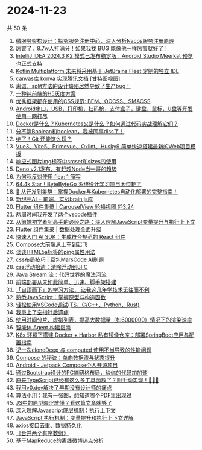 # 2024-11-23

共 50 条

<!-- BEGIN JUEJIN -->
<!-- 最后更新时间 2024-11-23 06:14:01 +0800 -->
1. [微服务架构设计：探究服务注册中心，深入分析Nacos服务注册原理](https://juejin.cn/post/7433037573406572598)
1. [厉害了，8.7w人打满分！如果我找 BUG 能像他一样厉害就好了！](https://juejin.cn/post/7438560270258913334)
1. [IntelliJ IDEA 2024.3 K2 模式已发布稳定版，Android Studio Meerkat 预览也正式支持](https://juejin.cn/post/7439251025385177107)
1. [Kotlin Multiplatform 未来将采用基于 JetBrains Fleet 定制的独立 IDE](https://juejin.cn/post/7439380440958926911)
1. [canvas库 konva 实现腾讯文档 [甘特图视图]](https://juejin.cn/post/7438990704456532031)
1. [离谱，split方法的设计缺陷居然导致了生产bug！](https://juejin.cn/post/7439189795614916658)
1. [一种纯前端的H5灰度方案](https://juejin.cn/post/7438840414239326227)
1. [优秀框架都在使用的CSS规范: BEM、OOCSS、SMACSS](https://juejin.cn/post/7438994542769520680)
1. [Android串口，USB，打印机，扫码枪，支付盒子，键盘，鼠标，U盘等开发使用一网打尽](https://juejin.cn/post/7439231301869305910)
1. [Docker是什么？Kubernetes又是什么？如何通过代码实战理解它们？](https://juejin.cn/post/7439656697075875867)
1. [分不清Boolean和boolean，我被同事diss了！](https://juejin.cn/post/7439576043223203892)
1. [绝了！Git 还能这么玩？](https://juejin.cn/post/7439619698838945818)
1. [Vue3、Vite5、Primevue、Oxlint、Husky9 简单快速搭建最新的Web项目模板](https://juejin.cn/post/7438884007084032035)
1. [响应式图片img标签中srcset和sizes的使用](https://juejin.cn/post/7439599612224913434)
1. [Deno v2.1发布，有赶超Node当一哥的趋势](https://juejin.cn/post/7439746336541491215)
1. [为何我反对使用 flex: 1 简写](https://juejin.cn/post/7439530299782086696)
1. [64.4k Star！ByteByteGo 系统设计学习项目太惊艳了](https://juejin.cn/post/7439012763380891689)
1. [🚀 从开发到集群：掌握Docker与Kubernetes自动化部署的完整指南！](https://juejin.cn/post/7439311536819126282)
1. [新纪元AI + 前端，实战brain.js库](https://juejin.cn/post/7438860483586146344)
1. [Flutter 组件集录 | CarouselView 轮播视图 @3.24](https://juejin.cn/post/7439018099037159459)
1. [两周时间我开发了两个vscode插件](https://juejin.cn/post/7439949552968908835)
1. [从前端初学者到高手的必经之路：深入理解JavaScript变量提升与执行上下文](https://juejin.cn/post/7439364291750412303)
1. [Flutter 组件集录 | 数据处理全面升级](https://juejin.cn/post/7439754049832730676)
1. [快速入门 AI SDK：生成符合规范的 React 组件](https://juejin.cn/post/7439660326700072986)
1. [Compose大前端从上车到起飞](https://juejin.cn/post/7439251025385996307)
1. [谈谈HTML5a标签的ping属性用法](https://juejin.cn/post/7438964981453094966)
1. [css布局技巧 | 豆包MarsCode AI刷题](https://juejin.cn/post/7439999637479833637)
1. [css浮动拾遗：清除浮动到BFC](https://juejin.cn/post/7439252579139878950)
1. [Java Stream 流：代码世界的魔法河流](https://juejin.cn/post/7438816010417340455)
1. [前端部署从未如此简单、迅速、脚手架搭建](https://juejin.cn/post/7438878218838982666)
1. [「自顶而下」的学习方法， 让我这几年学技术无往而不利](https://juejin.cn/post/7439358273725857811)
1. [熟悉JavaScript：掌握原型与构造函数](https://juejin.cn/post/7439329079985258534)
1. [轻松使用VSCode调试(TS、C/C++、Python、Rust)](https://juejin.cn/post/7439009350050807835)
1. [我患上了空指针后遗症](https://juejin.cn/post/7438994542769848360)
1. [使用时间分片、虚拟列表，提高大数据量（如6000000）情况下的渲染速度](https://juejin.cn/post/7438912418435170355)
1. [ 智能体 Agent 构建指南](https://juejin.cn/post/7439369514985390119)
1. [K8s 环境下搭建 Docker + Harbor 私有镜像仓库：部署SpringBoot应用与配置指南](https://juejin.cn/post/7439606538179919912)
1. [记一次cloneDeep 与 computed 使用不当导致的性能问题](https://juejin.cn/post/7438822895227305984)
1. [Compose 的秘诀：单向数据流与状态提升](https://juejin.cn/post/7439236365287309364)
1. [Android - Jetpack Compose个人开源项目](https://juejin.cn/post/7438864922514047026)
1. [通过Bootstrap设计的PC端网格布局，给你的代码加加速](https://juejin.cn/post/7439371135387107366)
1. [原来TypeScript已经有这么多工具函数了？附手动实现！🚀🚀🚀](https://juejin.cn/post/7439351869136961574)
1. [我用v0.dev解决了早期没有设计师的痛点](https://juejin.cn/post/7439560754050531378)
1. [算法小用：我有一张图，想知道哪个PDF里出现过](https://juejin.cn/post/7438969214651154442)
1. [JS中的原型晦涩难懂？看这篇文章就够了](https://juejin.cn/post/7438873937294327860)
1. [深入理解Javascript底层机制：执行上下文](https://juejin.cn/post/7439375468971360310)
1. [JavaScript 执行机制：变量提升和执行上下文详解](https://juejin.cn/post/7439288629070856244)
1. [axios接口去重、数据持久化](https://juejin.cn/post/7439196625124343843)
1. [《合并两个有序数组》](https://juejin.cn/post/7438624863252119587)
1. [基于MapReduce的离线微博热点分析](https://juejin.cn/post/7438609254080167987)
<!-- END JUEJIN -->